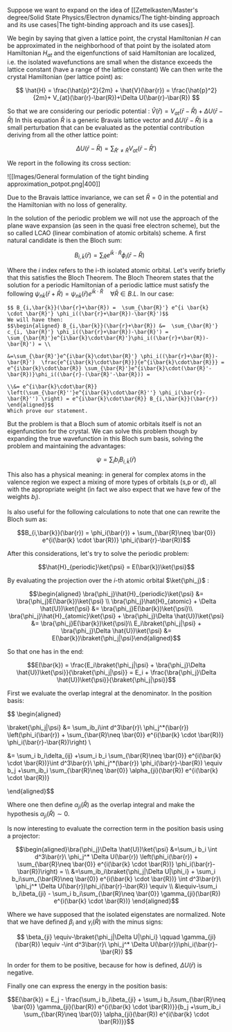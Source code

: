 Suppose we want to expand on the idea of [[Zettelkasten/Master's degree/Solid State Physics/Electron dynamics/The tight-binding approach and its use cases|The tight-binding approach and its use cases]].

We begin by saying that given a lattice point, the crystal Hamiltonian $H$ can be approximated in the neighborhood of that point by the isolated atom Hamiltonian $H_{at}$ and the eigenfunctions of said Hamiltonian are localized, i.e. the isolated wavefunctions are small when the distance exceeds the lattice constant (have a range of the lattice constant)
We can then write the crystal Hamiltonian (per lattice point) as:

$$ \hat{H} = \frac{\hat{p}^2}{2m} + \hat{V}(\bar{r}) = \frac{\hat{p}^2}{2m}+ V_{at}(\bar{r}-\bar{R})+\Delta U(\bar{r}-\bar{R}) $$

So that we are considering our periodic potential : $\hat{V}(\bar{r})=V_{at}(\bar{r}-\bar{R})+\Delta U(\bar{r}-\bar{R})$
In this equation $\bar{R}$ is a generic Bravais lattice vector and $\Delta U(\bar{r}-\bar{R})$ is a small perturbation that can be evaluated as the potential contribution deriving from all the other lattice point:

$$ \Delta U(\bar{r}-\bar{R}) = \sum_{\bar{R}'\neq\bar{R}}V_{at}(\bar{r}-\bar{R}') $$

We report in the following its cross section:

![[Images/General formulation of the tight binding approximation_potpot.png|400]]

Due to the Bravais lattice invariance, we can set $\bar{R}=0$ in the potential and the Hamiltonian with no loss of generality.

In the solution of the periodic problem we will not use the approach of the plane wave expansion (as seen in the quasi free electron scheme), but the so called LCAO (linear combination of atomic orbitals) scheme.
A first natural candidate is then the Bloch sum:

$$ B_{i,\bar{k}}(\bar{r}) =  \sum_{\bar{R}} e^{i \bar{k} \cdot \bar{R}} \phi_i(\bar{r}-\bar{R}) \qquad $$

Where the $i$ index refers to the i-th isolated atomic orbital.
Let's verify briefly that this satisfies the Bloch Theorem.
	The Bloch Theorem states that the solution for a periodic Hamiltonian of a periodic lattice must satisfy the following $\psi_{n\bar{k}}(\bar{r} + \bar{R}) = \psi_{n\bar{k}}(\bar{r})e^{i\bar{k}\cdot\bar{R}}\quad \forall \bar{R} \in B.L.$   In our case:
	
	$$ B_{i,\bar{k}}(\bar{r}+\bar{R}) =  \sum_{\bar{R}'} e^{i \bar{k} \cdot \bar{R}'} \phi_i((\bar{r}+\bar{R})-\bar{R}')$$
	We will have then: 
	$$\begin{aligned} B_{i,\bar{k}}(\bar{r}+\bar{R}) &=  \sum_{\bar{R}'} c_{i, \bar{R}'} \phi_i((\bar{r}+\bar{R})-\bar{R}') =  \sum_{\bar{R}'}e^{i\bar{k}\cdot\bar{R}'}\phi_i((\bar{r}+\bar{R})-\bar{R}') = \\ 
	
	&=\sum_{\bar{R}'}e^{i\bar{k}\cdot\bar{R}'} \phi_i((\bar{r}+\bar{R})-\bar{R}')  \frac{e^{i\bar{k}\cdot\bar{R}}}{e^{i\bar{k}\cdot\bar{R}}} = e^{i\bar{k}\cdot\bar{R}} \sum_{\bar{R}'}e^{i\bar{k}\cdot(\bar{R}'-\bar{R})}\phi_i((\bar{r}-(\bar{R}'-\bar{R})) = 
	
	\\&= e^{i\bar{k}\cdot\bar{R}} \left(\sum_{\bar{R}''}e^{i\bar{k}\cdot\bar{R}''} \phi_i(\bar{r}-\bar{R}'') \right) = e^{i\bar{k}\cdot\bar{R}} B_{i,\bar{k}}(\bar{r}) 
	\end{aligned}$$
	Which prove our statement.

But the problem is that a Bloch sum of atomic orbitals itself is not an eigenfunction for the crystal.
We can solve this problem though by expanding the true wavefunction in this Bloch sum basis, solving the problem and maintaining the advantages:

$$ \psi = \sum_i b_i B_{i,\bar{k}}(\bar{r}) $$

This also has a physical meaning: in general for complex atoms in the valence region we expect a mixing of more types of orbitals (s,p or d), all with the appropriate weight (in fact we also expect that we have few of the weights $b_i$).

Is also useful for the following calculations to note that one can rewrite the Bloch sum as:

$$B_{i,\bar{k}}(\bar{r}) = \phi_i(\bar{r}) + \sum_{\bar{R}\neq \bar{0}} e^{i(\bar{k} \cdot \bar{R})} \phi_i(\bar{r}-\bar{R})$$

After this considerations, let's try to solve the periodic problem:

$$\hat{H}_{periodic}\ket{\psi} = E(\bar{k})\ket{\psi}$$

By evaluating the projection over the $i$-th atomic orbital $\ket{\phi_j}$ :

$$\begin{aligned}
\bra{\phi_j}\hat{H}_{periodic}\ket{\psi} &= \bra{\phi_j}E(\bar{k})\ket{\psi} \\
\bra{\phi_j}\hat{H}_{atomic} + \Delta \hat{U})\ket{\psi} &= \bra{\phi_j}E(\bar{k})\ket{\psi}\\
\bra{\phi_j}\hat{H}_{atomic}\ket{\psi} + \bra{\phi_j}\Delta \hat{U})\ket{\psi} &= \bra{\phi_j}E(\bar{k})\ket{\psi}\\
E_i\braket{\phi_j|\psi} + \bra{\phi_j}\Delta \hat{U})\ket{\psi} &= E(\bar{k})\braket{\phi_j|\psi}\end{aligned}$$

So that one has in the end:

$$E(\bar{k}) = \frac{E_i\braket{\phi_j|\psi} + \bra{\phi_j}\Delta \hat{U})\ket{\psi}}{\braket{\phi_j|\psi}} = E_i + \frac{\bra{\phi_j}\Delta \hat{U})\ket{\psi}}{\braket{\phi_j|\psi}}$$

 First we evaluate the overlap integral at the denominator. In the position basis:

$$ \begin{aligned}

\braket{\phi_j|\psi} &= \sum_ib_i\int d^3\bar{r}\ \phi_j^*(\bar{r})  \left(\phi_i(\bar{r}) + \sum_{\bar{R}\neq \bar{0}} e^{i(\bar{k} \cdot \bar{R})} \phi_i(\bar{r}-\bar{R})\right) \\

&= \sum_i b_i\delta_{ij} +\sum_i b_i \sum_{\bar{R}\neq \bar{0}} e^{i(\bar{k} \cdot \bar{R})}\int d^3\bar{r}\ \phi_j^*(\bar{r})   \phi_i(\bar{r}-\bar{R}) \equiv b_j +\sum_ib_i \sum_{\bar{R}\neq \bar{0}} \alpha_{ji}(\bar{R}) e^{i(\bar{k} \cdot \bar{R})}

\end{aligned}$$

Where one then define $\alpha_{ji}(\bar{R})$ as the overlap integral and make the hypothesis $\alpha_{ji}(\bar{R})\sim 0$.

Is now interesting to evaluate the correction term in the position basis using a projector:

$$\begin{aligned}\bra{\phi_j}\Delta \hat{U})\ket{\psi} &=\sum_i b_i \int d^3\bar{r}\ \phi_j^* \Delta U(\bar{r}) \left(\phi_i(\bar{r}) + \sum_{\bar{R}\neq \bar{0}} e^{i(\bar{k} \cdot \bar{R})} \phi_i(\bar{r}-\bar{R})\right) =  \\ &=\sum_ib_i\braket{\phi_j|\Delta U|\phi_i} + \sum_i b_i\sum_{\bar{R}\neq \bar{0}} e^{i(\bar{k} \cdot \bar{R})}  \int d^3\bar{r}\ \phi_j^* \Delta U(\bar{r})\phi_i(\bar{r}-\bar{R}) \equiv \\
&\equiv-\sum_i b_i\beta_{ji} - \sum_i b_i\sum_{\bar{R}\neq \bar{0}} \gamma_{ji}(\bar{R}) e^{i(\bar{k} \cdot \bar{R})} \end{aligned}$$

Where we have supposed that the isolated eigenstates are normalized.
Note that we have defined $\beta_i$ and $\gamma_i(\bar{R})$ with the minus signs:

$$ \beta_{ji} \equiv-\braket{\phi_j|\Delta U|\phi_i} \qquad \gamma_{ji}(\bar{R}) \equiv -\int d^3\bar{r}\ \phi_j^* \Delta U(\bar{r})\phi_i(\bar{r}-\bar{R}) $$

In order for them to be positive, because for how is defined, $\Delta U(\bar{r})$ is negative.

Finally one can express the energy in the position basis:

$$E(\bar{k}) = E_j - \frac{\sum_i b_i\beta_{ji} + \sum_i b_i\sum_{\bar{R}\neq \bar{0}} \gamma_{ji}(\bar{R}) e^{i(\bar{k} \cdot \bar{R})}}{b_j +\sum_ib_i \sum_{\bar{R}\neq \bar{0}} \alpha_{ji}(\bar{R}) e^{i(\bar{k} \cdot \bar{R})}}$$

